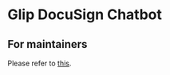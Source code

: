# Glip DocuSign Chatbot


## For maintainers

Please refer to [this](https://github.com/tylerlong/glip-ping-chatbot/tree/lambda).
